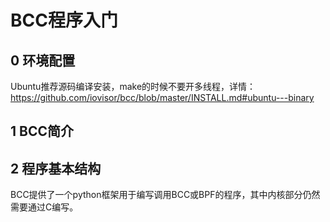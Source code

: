# BCC程序入门

## 0 环境配置

Ubuntu推荐源码编译安装，make的时候不要开多线程，详情：https://github.com/iovisor/bcc/blob/master/INSTALL.md#ubuntu---binary

## 1 BCC简介

## 2 程序基本结构

BCC提供了一个python框架用于编写调用BCC或BPF的程序，其中内核部分仍然需要通过C编写。

